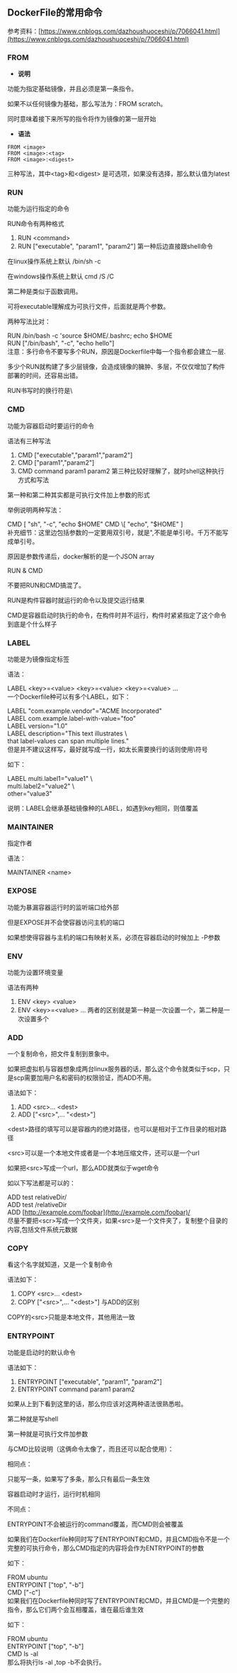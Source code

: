 ## DockerFile的常用命令

参考资料：[https://www.cnblogs.com/dazhoushuoceshi/p/7066041.html](https://www.cnblogs.com/dazhoushuoceshi/p/7066041.html)

### FROM

* **说明**

功能为指定基础镜像，并且必须是第一条指令。

如果不以任何镜像为基础，那么写法为：FROM scratch。

同时意味着接下来所写的指令将作为镜像的第一层开始

* **语法**
```
FROM <image>  
FROM <image>:<tag>  
FROM <image>:<digest>
```  
三种写法，其中&lt;tag&gt;和&lt;digest&gt; 是可选项，如果没有选择，那么默认值为latest

### RUN

功能为运行指定的命令

RUN命令有两种格式

1. RUN &lt;command&gt;
2. RUN \["executable", "param1", "param2"\]
   第一种后边直接跟shell命令

在linux操作系统上默认 /bin/sh -c

在windows操作系统上默认 cmd /S /C

第二种是类似于函数调用。

可将executable理解成为可执行文件，后面就是两个参数。

两种写法比对：

RUN /bin/bash -c 'source $HOME/.bashrc; echo $HOME  
RUN \["/bin/bash", "-c", "echo hello"\]  
注意：多行命令不要写多个RUN，原因是Dockerfile中每一个指令都会建立一层.

多少个RUN就构建了多少层镜像，会造成镜像的臃肿、多层，不仅仅增加了构件部署的时间，还容易出错。

RUN书写时的换行符是\

### CMD

功能为容器启动时要运行的命令

语法有三种写法

1. CMD \["executable","param1","param2"\]
2. CMD \["param1","param2"\]
3. CMD command param1 param2
   第三种比较好理解了，就时shell这种执行方式和写法

第一种和第二种其实都是可执行文件加上参数的形式

举例说明两种写法：

CMD \[ "sh", "-c", "echo $HOME"  
CMD \[ "echo", "$HOME" \]  
补充细节：这里边包括参数的一定要用双引号，就是",不能是单引号。千万不能写成单引号。

原因是参数传递后，docker解析的是一个JSON array

RUN & CMD

不要把RUN和CMD搞混了。

RUN是构件容器时就运行的命令以及提交运行结果

CMD是容器启动时执行的命令，在构件时并不运行，构件时紧紧指定了这个命令到底是个什么样子

### LABEL

功能是为镜像指定标签

语法：

LABEL &lt;key&gt;=&lt;value&gt; &lt;key&gt;=&lt;value&gt; &lt;key&gt;=&lt;value&gt; ...  
 一个Dockerfile种可以有多个LABEL，如下：

LABEL "com.example.vendor"="ACME Incorporated"  
LABEL com.example.label-with-value="foo"  
LABEL version="1.0"  
LABEL description="This text illustrates \  
that label-values can span multiple lines."  
 但是并不建议这样写，最好就写成一行，如太长需要换行的话则使用\符号

如下：

LABEL multi.label1="value1" \  
multi.label2="value2" \  
other="value3"

说明：LABEL会继承基础镜像种的LABEL，如遇到key相同，则值覆盖

### MAINTAINER

指定作者

语法：

MAINTAINER &lt;name&gt;

### EXPOSE

功能为暴漏容器运行时的监听端口给外部

但是EXPOSE并不会使容器访问主机的端口

如果想使得容器与主机的端口有映射关系，必须在容器启动的时候加上 -P参数

### ENV

功能为设置环境变量

语法有两种

1. ENV &lt;key&gt; &lt;value&gt;
2. ENV &lt;key&gt;=&lt;value&gt; ...
   两者的区别就是第一种是一次设置一个，第二种是一次设置多个

### ADD

一个复制命令，把文件复制到景象中。

如果把虚拟机与容器想象成两台linux服务器的话，那么这个命令就类似于scp，只是scp需要加用户名和密码的权限验证，而ADD不用。

语法如下：

1. ADD &lt;src&gt;... &lt;dest&gt;
2. ADD \["&lt;src&gt;",... "&lt;dest&gt;"\]

&lt;dest&gt;路径的填写可以是容器内的绝对路径，也可以是相对于工作目录的相对路径

&lt;src&gt;可以是一个本地文件或者是一个本地压缩文件，还可以是一个url

如果把&lt;src&gt;写成一个url，那么ADD就类似于wget命令

如以下写法都是可以的：

ADD test relativeDir/  
ADD test /relativeDir  
ADD [http://example.com/foobar](http://example.com/foobar)/  
尽量不要把&lt;scr&gt;写成一个文件夹，如果&lt;src&gt;是一个文件夹了，复制整个目录的内容,包括文件系统元数据

### COPY

看这个名字就知道，又是一个复制命令

语法如下：

1. COPY &lt;src&gt;... &lt;dest&gt;
2. COPY \["&lt;src&gt;",... "&lt;dest&gt;"\]
   与ADD的区别

COPY的&lt;src&gt;只能是本地文件，其他用法一致

### ENTRYPOINT

功能是启动时的默认命令

语法如下：

1. ENTRYPOINT \["executable", "param1", "param2"\]
2. ENTRYPOINT command param1 param2

如果从上到下看到这里的话，那么你应该对这两种语法很熟悉啦。

第二种就是写shell

第一种就是可执行文件加参数

与CMD比较说明（这俩命令太像了，而且还可以配合使用）：

相同点：

只能写一条，如果写了多条，那么只有最后一条生效

容器启动时才运行，运行时机相同

不同点：

ENTRYPOINT不会被运行的command覆盖，而CMD则会被覆盖

如果我们在Dockerfile种同时写了ENTRYPOINT和CMD，并且CMD指令不是一个完整的可执行命令，那么CMD指定的内容将会作为ENTRYPOINT的参数

如下：

FROM ubuntu  
ENTRYPOINT \["top", "-b"\]  
CMD \["-c"\]  
如果我们在Dockerfile种同时写了ENTRYPOINT和CMD，并且CMD是一个完整的指令，那么它们两个会互相覆盖，谁在最后谁生效

如下：

FROM ubuntu  
ENTRYPOINT \["top", "-b"\]  
CMD ls -al  
那么将执行ls -al ,top -b不会执行。

